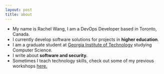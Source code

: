 ```yaml
---
layout: post
title: about
---
```

<div class="about_me">
    <ul>
        <li> My name is Rachel Wang, I am a DevOps Developer based in Toronto, Canada. <br>
        </li>
        <li> I currently develop software solutions for projects in <strong>higher education</strong>. </li>
        <li> I am a graduate student at <a href="https://www.cc.gatech.edu/">Georgia Institute of Technology</a> studying Computer Science. <br>
        </li>
        <li> I write about <strong>software and security.</strong><br></li>
        <li> Sometimes I teach technology skills, check out some of my previous workshops <a href="/workshops"> here.</a><br></li>
    </ul>
</div>
 
